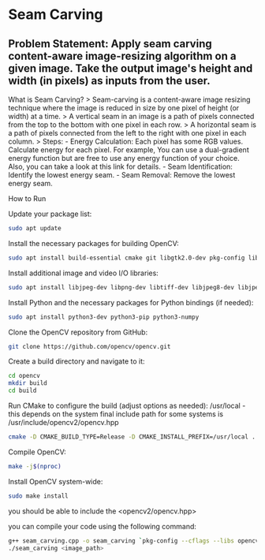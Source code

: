 # Seam Carving

## Problem Statement: Apply seam carving content-aware image-resizing algorithm on a given image. Take the output image's height and width (in pixels) as inputs from the user.

What is Seam Carving?
        > Seam-carving is a content-aware image resizing technique where the image is reduced in size by one pixel of height (or width) at a time.
        > A vertical seam in an image is a path of pixels connected from the top to the bottom with one pixel in each row.
        > A horizontal seam is a path of pixels connected from the left to the right with one pixel in each column.
        > Steps:
            - Energy Calculation: Each pixel has some RGB values. Calculate energy for each pixel. For example, You can use a dual-gradient energy function but are free to use any energy function of your choice. Also, you can take a look at this link for details.
            - Seam Identification: Identify the lowest energy seam.
            - Seam Removal: Remove the lowest energy seam.


How to Run

Update your package list:
```bash
sudo apt update
```
Install the necessary packages for building OpenCV:
```bash
sudo apt install build-essential cmake git libgtk2.0-dev pkg-config libavcodec-dev libavformat-dev libswscale-dev
```
Install additional image and video I/O libraries:
```bash
sudo apt install libjpeg-dev libpng-dev libtiff-dev libjpeg8-dev libjpeg-turbo8-dev libtiff5-dev libjasper-dev libdc1394-22-dev libgstreamer-plugins-base1.0-dev libavresample-dev
```
Install Python and the necessary packages for Python bindings (if needed):
```bash
sudo apt install python3-dev python3-pip python3-numpy
```
Clone the OpenCV repository from GitHub:
```bash
git clone https://github.com/opencv/opencv.git
```
Create a build directory and navigate to it:
```bash
cd opencv
mkdir build
cd build
```
Run CMake to configure the build (adjust options as needed):
/usr/local - this depends on the system final include path for some systems is /usr/include/opencv2/opencv.hpp
```bash
cmake -D CMAKE_BUILD_TYPE=Release -D CMAKE_INSTALL_PREFIX=/usr/local ..
```
Compile OpenCV:
```bash
make -j$(nproc)
```

Install OpenCV system-wide:
```bash
sudo make install
```
you should be able to include the <opencv2/opencv.hpp>

you can compile your code using the following command:
```bash
g++ seam_carving.cpp -o seam_carving `pkg-config --cflags --libs opencv4`
./seam_carving <image_path>
```

